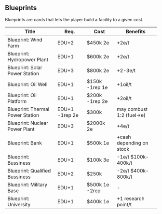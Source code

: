 ## Blueprints

Blueprints are cards that lets the player build a facility to a given cost.

|Title|Req.|Cost|Benefits|
|-|-|-|-|
|Blueprint: Wind Farm|EDU+2|$450k 2e|+2e/t|
|Blueprint: Hydropower Plant|EDU+1|$600k 2e|+2e/t|
|Blueprint: Solar Power Station|EDU+3|$800k 2e|+2-3e/t|
|Blueprint: Oil Well|EDU+1|$150k -1rep 1e|+1oil/t|
|Blueprint: Oil Platform|EDU+1|$200k -1rep 2e|+2oil/t|
|Blueprint: Thermal Power Station|EDU+1 -1rep 2e|$300k|may combust 1:2 (fuel->e)|
|Blueprint: Nuclear Power Plant|EDU+3|$2000k 2e|+4e/t|
|Blueprint: Bank|EDU+1|$500k 1e|+cash depending on stock|
|Blueprint: Bussiness|EDU+1|$100k 3e|-1e/t $100k-400k/t|
|Blueprint: Qualified Bussiness|EDU+2|$250k|-2e/t $400k-800k/t|
|Blueprint: Military Base|EDU+1|$500k 1e -2rep|-|
|Blueprint: University|EDU+1|$400k 1e|+1 research point/t|










